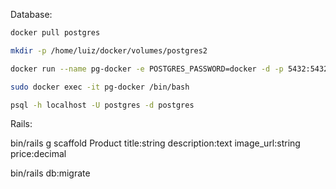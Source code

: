 Database:

```sh
docker pull postgres

mkdir -p /home/luiz/docker/volumes/postgres2

docker run --name pg-docker -e POSTGRES_PASSWORD=docker -d -p 5432:5432 -v /home/luiz/docker/volumes/postgres:/var/lib/postgresql/data postgres

sudo docker exec -it pg-docker /bin/bash

psql -h localhost -U postgres -d postgres
```

Rails:

bin/rails g scaffold Product title:string description:text image_url:string price:decimal

bin/rails db:migrate
